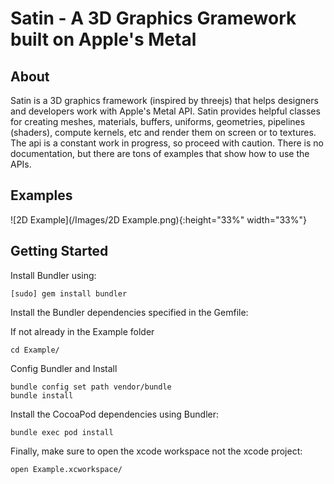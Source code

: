 # Satin - A 3D Graphics Gramework built on Apple's Metal

## About

Satin is a 3D graphics framework (inspired by threejs) that helps designers and developers work with Apple's Metal API. Satin provides helpful classes for creating meshes, materials, buffers, uniforms, geometries, pipelines (shaders), compute kernels, etc and render them on screen or to textures. The api is a constant work in progress, so proceed with caution. There is no documentation, but there are tons of examples that show how to use the APIs.

## Examples

![2D Example](/Images/2D Example.png){:height="33%" width="33%"}

## Getting Started

Install Bundler using:

```
[sudo] gem install bundler
```

Install the Bundler dependencies specified in the Gemfile:

If not already in the Example folder
```
cd Example/
```

Config Bundler and Install

```
bundle config set path vendor/bundle
bundle install
```

Install the CocoaPod dependencies using Bundler:

```
bundle exec pod install
```

Finally, make sure to open the xcode workspace not the xcode project:

```
open Example.xcworkspace/
```
